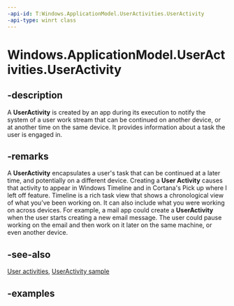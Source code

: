 ```yaml
---
-api-id: T:Windows.ApplicationModel.UserActivities.UserActivity
-api-type: winrt class
---
```


<!-- Class syntax.
public class UserActivity
-->

# Windows.ApplicationModel.UserActivities.UserActivity

## -description

A **UserActivity** is created by an app during its execution to notify the system of a user work stream that can be continued on another device, or at another time on the same device. It provides information about a task the user is engaged in.

## -remarks

A **UserActivity** encapsulates a user's task that can be continued at a later time, and potentially on a different device. Creating a **User Activity** causes that activity to appear in Windows Timeline and in Cortana's Pick up where I left off feature. Timeline is a rich task view that shows a chronological view of what you’ve been working on. It can also include what you were working on across devices. For example, a mail app could create a **UserActivity** when the user starts creating a new email message. The user could pause working on the email and then work on it later on the same machine, or even another device.

## -see-also

[User activities](https://docs.microsoft.com/windows/uwp/launch-resume/useractivities), [UserActivity sample](https://github.com/Microsoft/Windows-universal-samples/tree/master/Samples/UserActivity)

## -examples
